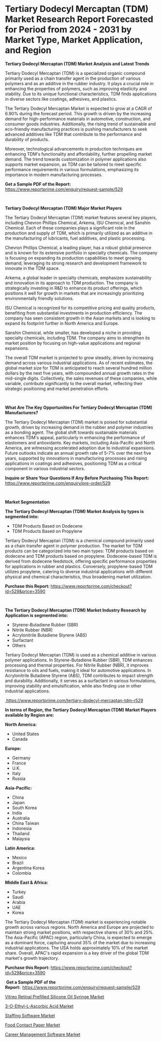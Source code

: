 <p><h1>Tertiary Dodecyl Mercaptan (TDM) Market Research Report Forecasted for Period from 2024 -  2031 by Market Type, Market Application, and Region</h1></p><p><strong>Tertiary Dodecyl Mercaptan (TDM) Market Analysis and Latest Trends</strong></p>
<p><p>Tertiary Dodecyl Mercaptan (TDM) is a specialized organic compound primarily used as a chain transfer agent in the production of various polymers and as an additive in the rubber industry. It plays a crucial role in enhancing the properties of polymers, such as improving elasticity and stability. Due to its unique functional characteristics, TDM finds applications in diverse sectors like coatings, adhesives, and plastics.</p><p>The Tertiary Dodecyl Mercaptan Market is expected to grow at a CAGR of 6.90% during the forecast period. This growth is driven by the increasing demand for high-performance materials in automotive, construction, and consumer goods industries. Additionally, the rising trend of sustainable and eco-friendly manufacturing practices is pushing manufacturers to seek advanced additives like TDM that contribute to the performance and durability of products.</p><p>Moreover, technological advancements in production techniques are enhancing TDM's functionality and affordability, further propelling market demand. The trend towards customization in polymer applications also supports market expansion, as TDM can be tailored to meet specific performance requirements in various formulations, emphasizing its importance in modern manufacturing processes.</p></p>
<p><strong>Get a Sample PDF of the Report:&nbsp;</strong> <a href="https://www.reportprime.com/enquiry/request-sample/529">https://www.reportprime.com/enquiry/request-sample/529</a></p>
<p>&nbsp;</p>
<p><strong>Tertiary Dodecyl Mercaptan (TDM) Major Market Players</strong></p>
<p><p>The Tertiary Dodecyl Mercaptan (TDM) market features several key players, including Chevron Phillips Chemical, Arkema, ISU Chemical, and Sanshin Chemical. Each of these companies plays a significant role in the production and supply of TDM, which is primarily utilized as an additive in the manufacturing of lubricants, fuel additives, and plastic processing.</p><p>Chevron Phillips Chemical, a leading player, has a robust global presence and is known for its extensive portfolio in specialty chemicals. The company is focusing on expanding its production capabilities to meet growing demand, leveraging its strong research and development framework to innovate in the TDM space. </p><p>Arkema, a global leader in specialty chemicals, emphasizes sustainability and innovation in its approach to TDM production. The company is strategically investing in R&D to enhance its product offerings, which positions it well for growth in markets that are increasingly prioritizing environmentally friendly solutions. </p><p>ISU Chemical is recognized for its competitive pricing and quality products, benefiting from substantial investments in production efficiency. The company has seen consistent growth in the Asian markets and is looking to expand its footprint further in North America and Europe.</p><p>Sanshin Chemical, while smaller, has developed a niche in providing specialty chemicals, including TDM. The company aims to strengthen its market position by focusing on high-value applications and regional expansions.</p><p>The overall TDM market is projected to grow steadily, driven by increasing demand across various industrial applications. As of recent estimates, the global market size for TDM is anticipated to reach several hundred million dollars by the next five years, with compounded annual growth rates in the mid-single digits. Collectively, the sales revenues of these companies, while variable, contribute significantly to the overall market, reflecting their strategic positioning and market penetration efforts.</p></p>
<p>&nbsp;</p>
<p><strong>What Are The Key Opportunities For Tertiary Dodecyl Mercaptan (TDM) Manufacturers?</strong></p>
<p><p>The Tertiary Dodecyl Mercaptan (TDM) market is poised for substantial growth, driven by increasing demand in the rubber and polymer industries as a bonding agent. The global shift towards sustainable materials enhances TDM's appeal, particularly in enhancing the performance of elastomers and antioxidants. Key markets, including Asia-Pacific and North America, are witnessing accelerated adoption due to industrial expansions. Future outlooks indicate an annual growth rate of 5-7% over the next five years, supported by innovations in manufacturing processes and rising applications in coatings and adhesives, positioning TDM as a critical component in various industrial sectors.</p></p>
<p><strong>Inquire or Share Your Questions If Any Before Purchasing This Report:</strong> <a href="https://www.reportprime.com/enquiry/pre-order/529">https://www.reportprime.com/enquiry/pre-order/529</a></p>
<p>&nbsp;</p>
<p><strong>Market Segmentation</strong></p>
<p><strong>The Tertiary Dodecyl Mercaptan (TDM) Market Analysis by types is segmented into:</strong></p>
<p><ul><li>TDM Products Based on Dodecene</li><li>TDM Products Based on Propylene</li></ul></p>
<p><p>Tertiary Dodecyl Mercaptan (TDM) is a chemical compound primarily used as a chain transfer agent in polymer production. The market for TDM products can be categorized into two main types: TDM products based on dodecene and TDM products based on propylene. Dodecene-based TDM is derived from dodecene feedstock, offering specific performance properties for applications in rubber and plastics. Conversely, propylene-based TDM utilizes propylene, catering to diverse industrial applications with different physical and chemical characteristics, thus broadening market utilization.</p></p>
<p><strong>Purchase this Report:&nbsp;</strong><a href="https://www.reportprime.com/checkout?id=529&price=3590">https://www.reportprime.com/checkout?id=529&price=3590</a></p>
<p>&nbsp;</p>
<p><strong>The Tertiary Dodecyl Mercaptan (TDM) Market Industry Research by Application is segmented into:</strong></p>
<p><ul><li>Styrene–Butadiene Rubber (SBR)</li><li>Nitrile Rubber (NBR)</li><li>Acrylonitrile Butadiene Styrene (ABS)</li><li>Surfactant</li><li>Others</li></ul></p>
<p><p>Tertiary Dodecyl Mercaptan (TDM) is used as a chemical additive in various polymer applications. In Styrene-Butadiene Rubber (SBR), TDM enhances processing and thermal properties. For Nitrile Rubber (NBR), it improves resistance to oils and fuels, making it ideal for automotive applications. In Acrylonitrile Butadiene Styrene (ABS), TDM contributes to impact strength and durability. Additionally, it serves as a surfactant in various formulations, improving stability and emulsification, while also finding use in other industrial applications.</p></p>
<p><a href="https://www.reportprime.com/tertiary-dodecyl-mercaptan-tdm-r529">&nbsp;https://www.reportprime.com/tertiary-dodecyl-mercaptan-tdm-r529</a></p>
<p><strong>In terms of Region, the Tertiary Dodecyl Mercaptan (TDM) Market Players available by Region are:</strong></p>
<p>
    <p> <strong> North America: </strong>
        <ul>
            <li>United States</li>
            <li>Canada</li>
        </ul>
        </p> 
    <p> <strong> Europe: </strong>
        <ul>
            <li>Germany</li>
            <li>France</li>
            <li>U.K.</li>
            <li>Italy</li>
            <li>Russia</li>
        </ul>
        </p> 
    <p> <strong> Asia-Pacific: </strong>
        <ul>
            <li>China</li>
            <li>Japan</li>
            <li>South Korea</li>
            <li>India</li>
            <li>Australia</li>
            <li>China Taiwan</li>
            <li>Indonesia</li>
            <li>Thailand</li>
            <li>Malaysia</li>
        </ul>
        </p> 
    <p> <strong> Latin America: </strong>
        <ul>
            <li>Mexico</li>
            <li>Brazil</li>
            <li>Argentina Korea</li>
            <li>Colombia</li>
        </ul>
        </p> 
    <p> <strong> Middle East & Africa: </strong>
        <ul>
            <li>Turkey</li>
            <li>Saudi</li>
            <li>Arabia</li>
            <li>UAE</li>
            <li>Korea</li>
        </ul>
    </p>
    </p>
<p><p>The Tertiary Dodecyl Mercaptan (TDM) market is experiencing notable growth across various regions. North America and Europe are projected to maintain strong market positions, with respective shares of 30% and 25%. The Asia-Pacific (APAC) region, particularly China, is expected to emerge as a dominant force, capturing around 35% of the market due to increasing industrial applications. The USA holds approximately 10% of the market share. Overall, APAC's rapid expansion is a key driver of the global TDM market's growth trajectory.</p></p>
<p><strong>Purchase this Report: </strong><a href="https://www.reportprime.com/checkout?id=529&price=3590">https://www.reportprime.com/checkout?id=529&price=3590</a></p>
<p>&nbsp;<strong>Get a Sample PDF of the Report:&nbsp;&nbsp;</strong><a href="https://www.reportprime.com/enquiry/request-sample/529">https://www.reportprime.com/enquiry/request-sample/529</a></p>
<p><strong></strong></p>
<p><p><a href="https://issuu.com/reportprime-2/docs/vitreo-retinal-prefilled-silicone-o_b10a7ebc2a10ec">Vitreo Retinal Prefilled Silicone Oil Syringe Market</a></p><p><a href="https://github.com/pizolina/Market-Research-Report-List-6/blob/main/3-o-ethyl-l-ascorbic-acid-market.md">3-O-Ethyl-L-Ascorbic Acid Market</a></p><p><a href="https://medium.com/@danibram100_64069/staffing-software-market-a-global-and-regional-analysis-2024-2031-46fa006c4709">Staffing Software Market</a></p><p><a href="https://www.linkedin.com/pulse/food-contact-paper-market-global-share-ranking-overall-sales-k3fuf?trackingId=FhsIRRb8SHi2V8U6%2FFNhoQ%3D%3D">Food Contact Paper Market</a></p><p><a href="https://medium.com/@danibram100_64069/global-perspectives-on-career-management-software-market-trends-and-forecast-2024-2031-558e7a5356a0">Career Management Software Market</a></p></p>